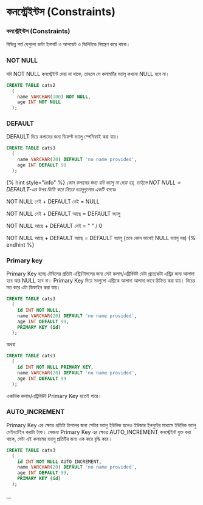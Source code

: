 # কনস্ট্রেইন্টস \(Constraints\)

### কনস্ট্রেইন্টস \(Constraints\)

বিভিন্ন শর্ত যেগুলো ডাটা ইনসার্ট ও আপডেট ও ডিলিটকে নিয়ন্ত্রণ করে থাকে। 

### NOT NULL

যদি NOT NULL কনস্ট্রেইন্ট দেয়া না থাকে,  তাহলে সে কলামটির ভ্যালু কখনো NULL হবে না।

```sql
CREATE TABLE cats2
  (
    name VARCHAR(100) NOT NULL,
    age INT NOT NULL
  );
```

### DEFAULT

DEFAULT দিয়ে কলামের জন্য ডিফল্ট ভ্যালু স্পেসিফাই করা যায়।

```sql
CREATE TABLE cats3
  (
    name VARCHAR(20) DEFAULT 'no name provided',
    age INT DEFAULT 99
  );
```

{% hint style="info" %}
_কোন কলামের জন্য যদি ভ্যালু না দেয়া হয়, তাইলে NOT NULL ও DEFAULT-এর উপর ভিত্তি করে নিচের  ভ্যালুগুলোর একটি বসবেঃ_

NOT NULL নেই + DEFAULT নেই = NULL

NOT NULL নেই + DEFAULT আছে = DEFAULT ভ্যালু

NOT NULL আছে + DEFAULT নেই = "   " / 0

NOT NULL আছে + DEFAULT আছে = DEFAULT ভ্যালু \(তবে কোন ভাবেই NULL ভ্যালু নয়\)
{% endhint %}

### Primary key

Primary Key হচ্ছে টেবিলের প্রতিটা এন্ট্রি/টাপলের জন্য সেই কলাম/এট্রিবিউট যেটা প্রত্যেকটা এন্ট্রির জন্য আলাদা হবে আর NULL হবে না। Primary Key দিয়ে সবগুলো এন্ট্রিকে আলাদা আলাদা ভাবে চিহ্নিত করা যায়। নিচের মত করে এটা ডিফাইন করা যায়।

```sql
CREATE TABLE cats3
  (
    id INT NOT NULL,
    name VARCHAR(20) DEFAULT 'no name provided',
    age INT DEFAULT 99,
    PRIMARY KEY (id)
  );
```

অথবা

```sql
CREATE TABLE cats3
  (
    id INT NOT NULL PRIMARY KEY,
    name VARCHAR(20) DEFAULT 'no name provided',
    age INT DEFAULT 99
  );
```

একাধিক কলাম/এট্রিবিউট Primary Key হতেই পারে।

### AUTO\_INCREMENT

Primary Key এর ক্ষেত্রে প্রতিটা টাপলের জন্য সেটার ভ্যালু ইউনিক হলেও ইউজার ইনপুটের মাধ্যমে ইউনিক ভ্যালু মেইনটেইন করাটা টাফ। সেজন্য Primary Key এর ক্ষেত্রে AUTO\_INCREMENT কনস্ট্রেইন্ট যুক্ত করা থাকে, যেটা এই কলামের ভ্যালু প্রতিটির জন্য এক করে বৃদ্ধি করে।

```sql
CREATE TABLE cats3
  (
    id INT NOT NULL AUTO_INCREMENT,
    name VARCHAR(20) DEFAULT 'no name provided',
    age INT DEFAULT 99,
    PRIMARY KEY (id)
  );
```





\_\_




